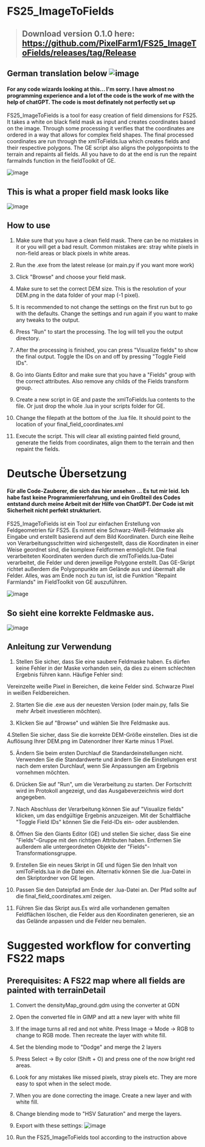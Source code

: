 # FS25_ImageToFields

> ## Download version 0.1.0 here: https://github.com/PixelFarm1/FS25_ImageToFields/releases/tag/Release

## German translation below ![image](https://github.com/user-attachments/assets/15acf8fb-474c-4326-a28c-885c138b1e4a)


#### For any code wizards looking at this... I'm sorry. I have almost no programming experience and a lot of the code is the work of me with the help of chatGPT. The code is most definately not perfectly set up  

FS25_ImageToFields is a tool for easy creation of field dimensions for FS25. It takes a white on black field mask as input and creates coordinates based on the image. Through some processing it verifies that the coordinates are ordered in a way that allows for complex field shapes. The final processed coordinates are run through the xmlToFields.lua which creates fields and their respective polygons. The GE script also aligns the polygonpoints to the terrain and repaints all fields. All you have to do at the end is run the repaint farmalnds function in the fieldToolkit of GE.

![image](https://github.com/user-attachments/assets/cb449c51-b168-4172-9053-d082ce425be3)

## This is what a proper field mask looks like
![image](https://github.com/user-attachments/assets/072c551c-b220-487e-8f28-8bebe1ef1e2a)


## How to use
1. Make sure that you have a clean field mask. There can be no mistakes in it or you will get a bad result. Common mistakes are: stray white pixels in non-field areas or black pixels in white areas.

2. Run the .exe from the latest release (or main.py if you want more work)

3. Click "Browse" and choose your field mask.

4. Make sure to set the correct DEM size. This is the resolution of your DEM.png in the data folder of your map (-1 pixel). 

5. It is recommended to not change the settings on the first run but to go with the defaults. Change the settings and run again if you want to make any tweaks to the output.

6. Press "Run" to start the processing. The log will tell you the output directory.

7. After the processing is finished, you can press "Visualize fields" to show the final output. Toggle the IDs on and off by pressing "Toggle Field IDs".

8. Go into Giants Editor and make sure that you have a "Fields" group with the correct attributes. Also remove any childs of the Fields transform group.

9. Create a new script in GE and paste the xmlToFields.lua contents to the file. Or just drop the whole .lua in your scripts folder for GE.

10. Change the filepath at the bottom of the .lua file. It should point to the location of your final_field_coordinates.xml

11. Execute the script. This will clear all existing painted field ground, generate the fields from coordinates, align them to the terrain and then repaint the fields.


# Deutsche Übersetzung
#### Für alle Code-Zauberer, die sich das hier ansehen ... Es tut mir leid. Ich habe fast keine Programmiererfahrung, und ein Großteil des Codes entstand durch meine Arbeit mit der Hilfe von ChatGPT. Der Code ist mit Sicherheit nicht perfekt strukturiert.

FS25_ImageToFields ist ein Tool zur einfachen Erstellung von Feldgeometrien für FS25. Es nimmt eine Schwarz-Weiß-Feldmaske als Eingabe und erstellt basierend auf dem Bild Koordinaten. Durch eine Reihe von Verarbeitungsschritten wird sichergestellt, dass die Koordinaten in einer Weise geordnet sind, die komplexe Feldformen ermöglicht. Die final verarbeiteten Koordinaten werden durch die xmlToFields.lua-Datei verarbeitet, die Felder und deren jeweilige Polygone erstellt. Das GE-Skript richtet außerdem die Polygonpunkte am Gelände aus und übermalt alle Felder. Alles, was am Ende noch zu tun ist, ist die Funktion "Repaint Farmlands" im FieldToolkit von GE auszuführen.

![image](https://github.com/user-attachments/assets/cb449c51-b168-4172-9053-d082ce425be3)

## So sieht eine korrekte Feldmaske aus.
![image](https://github.com/user-attachments/assets/072c551c-b220-487e-8f28-8bebe1ef1e2a)

## Anleitung zur Verwendung
1. Stellen Sie sicher, dass Sie eine saubere Feldmaske haben.
Es dürfen keine Fehler in der Maske vorhanden sein, da dies zu einem schlechten Ergebnis führen kann. Häufige Fehler sind:

Vereinzelte weiße Pixel in Bereichen, die keine Felder sind.
Schwarze Pixel in weißen Feldbereichen.

2. Starten Sie die .exe aus der neuesten Version (oder main.py, falls Sie mehr Arbeit investieren möchten).

3. Klicken Sie auf "Browse" und wählen Sie Ihre Feldmaske aus.

4.Stellen Sie sicher, dass Sie die korrekte DEM-Größe einstellen. Dies ist die Auflösung Ihrer DEM.png im Datenordner Ihrer Karte minus 1 Pixel.

5. Ändern Sie beim ersten Durchlauf die Standardeinstellungen nicht. Verwenden Sie die Standardwerte und ändern Sie die Einstellungen erst nach dem ersten Durchlauf, wenn Sie Anpassungen am Ergebnis vornehmen möchten.

6. Drücken Sie auf "Run", um die Verarbeitung zu starten. Der Fortschritt wird im Protokoll angezeigt, und das Ausgabeverzeichnis wird dort angegeben.

7. Nach Abschluss der Verarbeitung können Sie auf "Visualize fields" klicken, um das endgültige Ergebnis anzuzeigen. Mit der Schaltfläche "Toggle Field IDs" können Sie die Feld-IDs ein- oder ausblenden.

8. Öffnen Sie den Giants Editor (GE) und stellen Sie sicher, dass Sie eine "Fields"-Gruppe mit den richtigen Attributen haben. Entfernen Sie außerdem alle untergeordneten Objekte der "Fields"-Transformationsgruppe.

9. Erstellen Sie ein neues Skript in GE und fügen Sie den Inhalt von xmlToFields.lua in die Datei ein. Alternativ können Sie die .lua-Datei in den Skriptordner von GE legen.

10. Passen Sie den Dateipfad am Ende der .lua-Datei an. Der Pfad sollte auf die final_field_coordinates.xml zeigen.

11. Führen Sie das Skript aus.Es wird alle vorhandenen gemalten Feldflächen löschen, die Felder aus den Koordinaten generieren, sie an das Gelände anpassen und die Felder neu bemalen.


# Suggested workflow for converting FS22 maps
## Prerequisites: A FS22 map where all fields are painted with terrainDetail

1. Convert the densityMap_ground.gdm using the converter at GDN

2. Open the converted file in GIMP and att a new layer with white fill

3. If the image turns all red and not white. Press Image -> Mode -> RGB to change to RGB mode. Then recreate the layer with white fill.

4. Set the blending mode to "Dodge" and merge the 2 layers

5. Press Select -> By color (Shift + O) and press one of the now bright red areas.

6. Look for any mistakes like missed pixels, stray pixels etc. They are more easy to spot when in the select mode. 

7. When you are done correcting the image. Create a new layer and with white fill.

8. Change blending mode to "HSV Saturation" and merge the layers.

9. Export with these settings: 
![image](https://github.com/user-attachments/assets/b032a1dc-792b-4017-9600-4cf197ea9113)

10. Run the FS25_ImageToFields tool according to the instruction above
